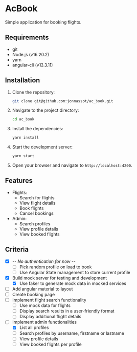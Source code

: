 # AcBook

Simple application for booking flights.

## Requirements

- git
- Node.js (v16.20.2)
- yarn
- angular-cli (v13.3.11)

## Installation

1. Clone the repository:
   ```bash
   git clone git@github.com:jonmassot/ac_book.git
   ```
2. Navigate to the project directory:
   ```bash
   cd ac_book
   ```
3. Install the dependencies:
   ```bash
   yarn install
   ```
4. Start the development server:
   ```bash
   yarn start
   ```
5. Open your browser and navigate to `http://localhost:4200`.

## Features

- Flights:
  - Search for flights
  - View flight details
  - Book flights
  - Cancel bookings
- Admin:
  - Search profiles
  - View profile details
  - View booked flights

## Criteria

- [x] *-- No authentication for now --*
  - [ ] Pick random profile on load to book
  - [ ] Use Angular State management to store current profile
- [x] Build mock server for testing and development
  - [x] Use faker to generate mock data in mocked services
- [ ] Add angular material to layout
- [ ] Create booking page
- [ ] Implement flight search functionality
  - [ ] Use mock data for flights
  - [ ] Display search results in a user-friendly format
  - [ ] Display additional flight details
- [ ] Implement admin functionalities
  - [x] List all profiles
  - [ ] Search profiles by username, firstname or lastname
  - [ ] View profile details
  - [ ] View booked flights per profile